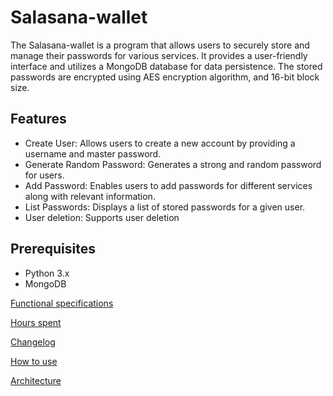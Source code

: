# Salasana-wallet

The Salasana-wallet is a program that allows users to securely store and manage their passwords for various services. It provides a user-friendly interface and utilizes a MongoDB database for data persistence. The stored passwords are encrypted using AES encryption algorithm, and 16-bit block size.

## Features

- Create User: Allows users to create a new account by providing a username and master password.
- Generate Random Password: Generates a strong and random password for users.
- Add Password: Enables users to add passwords for different services along with relevant information.
- List Passwords: Displays a list of stored passwords for a given user.
- User deletion: Supports user deletion

## Prerequisites

- Python 3.x
- MongoDB


[Functional specifications](https://github.com/asvorg/ot-harjoitustyo/blob/master/salasana_wallet/documentation/vaatimusmäärittely.md)

[Hours spent](https://github.com/asvorg/ot-harjoitustyo/blob/master/salasana_wallet/documentation/tuntikirjanpito.md)

[Changelog](https://github.com/asvorg/ot-harjoitustyo/blob/master/salasana_wallet/documentation/changelog.md)

[How to use](https://github.com/asvorg/ot-harjoitustyo/blob/master/salasana_wallet/documentation/howto.md)

[Architecture](https://github.com/asvorg/ot-harjoitustyo/blob/master/salasana_wallet/documentation/architecture.md)


